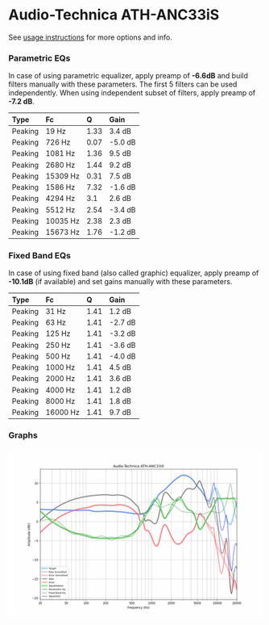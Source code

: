 # Audio-Technica ATH-ANC33iS
See [usage instructions](https://github.com/jaakkopasanen/AutoEq#usage) for more options and info.

### Parametric EQs
In case of using parametric equalizer, apply preamp of **-6.6dB** and build filters manually
with these parameters. The first 5 filters can be used independently.
When using independent subset of filters, apply preamp of **-7.2 dB**.

| Type    | Fc       |    Q | Gain    |
|:--------|:---------|:-----|:--------|
| Peaking | 19 Hz    | 1.33 | 3.4 dB  |
| Peaking | 726 Hz   | 0.07 | -5.0 dB |
| Peaking | 1081 Hz  | 1.36 | 9.5 dB  |
| Peaking | 2680 Hz  | 1.44 | 9.2 dB  |
| Peaking | 15309 Hz | 0.31 | 7.5 dB  |
| Peaking | 1586 Hz  | 7.32 | -1.6 dB |
| Peaking | 4294 Hz  | 3.1  | 2.6 dB  |
| Peaking | 5512 Hz  | 2.54 | -3.4 dB |
| Peaking | 10035 Hz | 2.38 | 2.3 dB  |
| Peaking | 15673 Hz | 1.76 | -1.2 dB |

### Fixed Band EQs
In case of using fixed band (also called graphic) equalizer, apply preamp of **-10.1dB**
(if available) and set gains manually with these parameters.

| Type    | Fc       |    Q | Gain    |
|:--------|:---------|:-----|:--------|
| Peaking | 31 Hz    | 1.41 | 1.2 dB  |
| Peaking | 63 Hz    | 1.41 | -2.7 dB |
| Peaking | 125 Hz   | 1.41 | -3.2 dB |
| Peaking | 250 Hz   | 1.41 | -3.6 dB |
| Peaking | 500 Hz   | 1.41 | -4.0 dB |
| Peaking | 1000 Hz  | 1.41 | 4.5 dB  |
| Peaking | 2000 Hz  | 1.41 | 3.6 dB  |
| Peaking | 4000 Hz  | 1.41 | 1.2 dB  |
| Peaking | 8000 Hz  | 1.41 | 1.8 dB  |
| Peaking | 16000 Hz | 1.41 | 9.7 dB  |

### Graphs
![](./Audio-Technica%20ATH-ANC33iS.png)